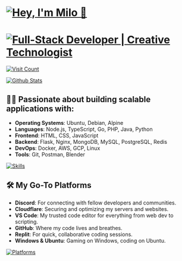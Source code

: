 # [![Hey, I'm Milo 👋](https://readme-typing-svg.demolab.com?font=Fira+Code&pause=1000&repeat=false&width=435&lines=Hey%2C+I'm+Milo+%F0%9F%91%8B)](https://milosantos.com)

# [![Full-Stack Developer | Creative Technologist](https://readme-typing-svg.demolab.com?font=Fira+Code&duration=1&pause=1&color=F70000&repeat=false&width=435&lines=Full-Stack+Developer)](https://milosantos.com)
[![Visit Count](https://visitcount.itsvg.in/api?id=MiloDev123&label=Profile%20Views&color=12&icon=1&pretty=true)](https://milosantos.com)

[![Github Stats](https://github-readme-stats.vercel.app/api?username=milodev123&show_icons=true&theme=dark&locale=en)](https://milosantos.com)

## 👨‍💻 Passionate about building scalable applications with:
- **Operating Systems**: Ubuntu, Debian, Alpine
- **Languages**: Node.js, TypeScript, Go, PHP, Java, Python
- **Frontend**: HTML, CSS, JavaScript
- **Backend**: Flask, Nginx, MongoDB, MySQL, PostgreSQL, Redis
- **DevOps**: Docker, AWS, GCP, Linux
- **Tools**: Git, Postman, Blender

[![Skills](https://skillicons.dev/icons?i=nodejs,ts,go,php,java,py,html,js,css,latex,markdown,ubuntu,debian,nginx,mongodb,mysql,postgresql,redis,aws,docker,gcp,bash,electron,unity,unreal,git,linux,postman,flask,blender)](https://milosantos.com)

## 🛠️ My Go-To Platforms
- **Discord**: For connecting with fellow developers and communities.
- **Cloudflare**: Securing and optimizing my servers and websites.
- **VS Code**: My trusted code editor for everything from web dev to scripting.
- **GitHub**: Where my code lives and breathes.
- **Replit**: For quick, collaborative coding sessions.
- **Windows & Ubuntu**: Gaming on Windows, coding on Ubuntu.

[![Platforms](https://skillicons.dev/icons?i=discord,cloudflare,vscode,github,replit,windows,ubuntu)](https://milosantos.com)

